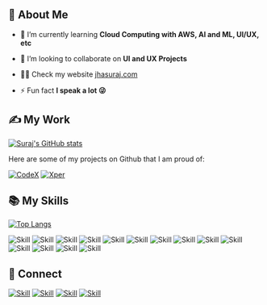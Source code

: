 ## 🧔 About Me

- 🌱 I’m currently learning **Cloud Computing with AWS, AI and ML, UI/UX, etc**

- 👯 I’m looking to collaborate on **UI and UX Projects**

- 👨‍💻 Check my website [jhasuraj.com](https://jhasuraj.com)

- ⚡ Fun fact **I speak a lot 😜**

## ✍ My Work

[![Suraj's GitHub stats](https://github-readme-stats.vercel.app/api?username=jhasuraj01&show_icons=true&theme=dark)](https://github.com/jhasuraj01)

Here are some of my projects on Github that I am proud of:

[![CodeX](https://github-readme-stats.vercel.app/api/pin/?username=jhasuraj01&repo=les&show_icons=true&theme=dark)](https://github.com/jhasuraj01/les)
[![Xper](https://github-readme-stats.vercel.app/api/pin/?username=jhasuraj01&repo=password-generator&show_icons=true&theme=dark)](https://github.com/jhasuraj01/password-generator)

## 📚 My Skills

[![Top Langs](https://github-readme-stats.vercel.app/api/top-langs/?username=jhasuraj01&layout=compact&show_icons=true&theme=dark)](https://github.com/jhasuraj01/jhasuraj01)

![Skill](https://img.shields.io/badge/HTML5-E34F26?style=for-the-badge&logo=html5&logoColor=white)
![Skill](https://img.shields.io/badge/CSS3-1572B6?style=for-the-badge&logo=css3&logoColor=white)
![Skill](https://img.shields.io/badge/JavaScript-323330?style=for-the-badge&logo=javascript&logoColor=F7DF1E)
![Skill](https://img.shields.io/badge/Node.js-43853D?style=for-the-badge&logo=node.js&logoColor=white)
![Skill](https://img.shields.io/badge/npm-CB3837?style=for-the-badge&logo=npm&logoColor=white)
![Skill](https://img.shields.io/badge/Sass-CC6699?style=for-the-badge&logo=sass&logoColor=white)
![Skill](https://img.shields.io/badge/Markdown-000000?style=for-the-badge&logo=markdown&logoColor=white)
![Skill](https://img.shields.io/badge/styled--components-DB7093?style=for-the-badge&logo=styled-components&logoColor=white)
![Skill](https://img.shields.io/badge/jQuery-0769AD?style=for-the-badge&logo=jquery&logoColor=white)
![Skill](https://img.shields.io/badge/Heroku-430098?style=for-the-badge&logo=heroku&logoColor=white)
![Skill](https://img.shields.io/badge/Git-F05032?style=for-the-badge&logo=git&logoColor=white)
![Skill](https://img.shields.io/badge/Visual_Studio_Code-0078D4?style=for-the-badge&logo=visual%20studio%20code&logoColor=white)
![Skill](https://img.shields.io/badge/Microsoft_Office-D83B01?style=for-the-badge&logo=microsoft-office&logoColor=white)
![Skill](https://img.shields.io/badge/Amazon%20Web%20Services-000000?style=for-the-badge&logo=amazon&logoColor=white)

## 🤝 Connect

[![Skill](https://img.shields.io/badge/LinkedIn-0077B5?style=for-the-badge&logo=linkedin&logoColor=white)](https://www.linkedin.com/in/jhasuraj01/)
[![Skill](https://img.shields.io/badge/Twitter-1DA1F2?style=for-the-badge&logo=twitter&logoColor=white)](https://twitter.com/jhasuraj01)
[![Skill](https://img.shields.io/badge/Instagram-E4405F?style=for-the-badge&logo=instagram&logoColor=white)](https://www.instagram.com/jhasuraj01/)
[![Skill](https://img.shields.io/badge/GitHub-100000?style=for-the-badge&logo=github&logoColor=white)](https://github.com/jhasuraj01)
